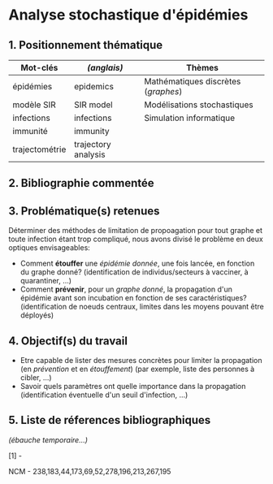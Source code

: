 # Analyse stochastique d'épidémies

## 1. Positionnement thématique
|Mot-clés|*(anglais)*|Thèmes|
|---|---|---|
| épidémies|epidemics|Mathématiques discrètes (*graphes*)|
|modèle SIR|SIR model|Modélisations stochastiques|
|infections|infections|Simulation informatique|
|immunité|immunity||
|trajectométrie|trajectory analysis||

## 2. Bibliographie commentée

## 3. Problématique(s) retenues

Déterminer des méthodes de limitation de propoagation pour tout graphe et toute infection étant trop compliqué, nous avons divisé le problème en deux optiques envisageables:

- Comment **étouffer** une *épidémie donnée*, une fois lancée, en fonction du graphe donné? (identification de individus/secteurs à vacciner, à quarantiner, ...)
- Comment **prévenir**, pour un *graphe donné*, la propagation d'un épidémie avant son incubation en fonction de ses caractéristiques? (identification de noeuds centraux, limites dans les moyens pouvant être déployés)

## 4. Objectif(s) du travail

- Etre capable de lister des mesures concrètes pour limiter la propagation (en *prévention* et en *étouffement*) (par exemple, liste des personnes à cibler, ...)
- Savoir quels paramètres ont quelle importance dans la propagation (identification éventuelle d'un seuil d'infection, ...)

## 5. Liste de réferences bibliographiques
*(ébauche temporaire...)*

[1] - 

NCM - 238,183,44,173,69,52,278,196,213,267,195
